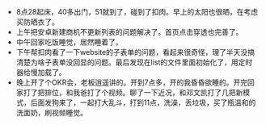 + 8点28起床，40多出门，51就到了，碰到了扣肉。早上的太阳也很晒，在考虑买防晒衣了。
+ 上午把安卓新建商机不更新列表的问题解决了。首页点击穿透也完善了。
+ 中午回家吃饭睡觉，居然睡着了。
+ 下午帮扣肉看了一下website的子表单的问题，看起来很奇怪，理了半天没搞清楚为啥子表单没回显的问题。最后发现在list的文件里面初始化了，用定时器给慢加载了。
+ 晚上开了个OKR会，老板逍遥讲的。开到7点多，开的我昏昏欲睡的。开完回家打了把排位，和我爸打了个视频。聊了一下近况，和邓文凯打了几把新模式，后面发狗来了，一起打大乱斗，打到11点，洗澡，丢垃圾，买了瓶温和的洗面奶，刷视频睡觉。